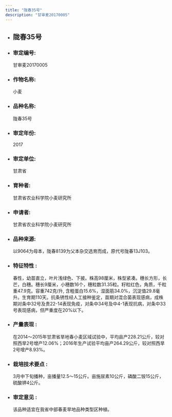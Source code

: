 ```yaml
---
title: "陇春35号"
description: "甘审麦20170005"
---
```

* ## 陇春35号
* ###  审定编号:  
   甘审麦20170005

*  ### 作物名称:  
   小麦

*   ###  品种名称: 
    陇春35号

*   ### 审定年份: 
    2017

*   ### 审定单位:  
    甘肃省

*   ### 育种者:  
    甘肃省农业科学院小麦研究所

*   ### 申请者:  
    甘肃省农业科学院小麦研究所

*   ### 品种来源:  
    以9064为母本，陇春8139为父本杂交选育而成，原代号陇春13J103。

*   ### 特征特性 : 
    春性，幼苗直立，叶片浅绿色、下披。株高98厘米，株型紧凑。穗长方形，长芒，白穗。穗长9厘米，小穗数16个，穗粒数31.35粒。籽粒红色，角质，千粒重47.9克。容重742克/升, 含粗蛋白15.6%，湿面筋34.0%，沉淀值29.8毫升。生育期110天。抗条锈性经人工接种鉴定，苗期对混合菌表现感病，成株期对条中32号及贵22-14表现免疫，对条中34号及中4-1表现抗病，对条中33号表现感病，但严重度在20%以下。

*   ### 产量表现 : 
    在2014～2015年甘肃省旱地春小麦区域试验中，平均亩产228.21公斤，较对照西旱2号增产12.06%；2016年生产试验平均亩产264.29公斤，较对照西旱2号增产8.93%。

*   ### 栽培技术要点 : 
    3月中下旬播种，亩播量12.5～15公斤。亩施尿素10公斤，磷酸二铵15公斤，硫酸钾4公斤。

*   ### 审定意见 : 
    该品种适宜在我省中部春麦旱地品种类型区种植。
